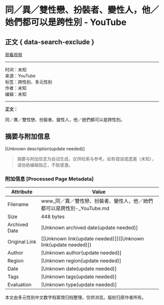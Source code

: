 # 同／異／雙性戀、扮裝者、變性人，他／她們都可以是跨性別 - YouTube

## 正文 { data-search-exclude }


[观看视频](https://www.youtube.com/watch?v=dQw4w9WgXcQ) 

---

时间：未知  
来源：YouTube  
标签：跨性别、多元性别  
作者：未知  
编辑：未知  

---

**正文：**

同／異／雙性戀、扮裝者、變性人，他／她們都可以是跨性別。
<!-- tcd_original_link https://www.youtube.com/watch?v=EK0R7eb_4uc -->


## 摘要与附加信息

<!-- tcd_abstract -->
[Unknown description(update needed)]
<!-- tcd_abstract_end -->

> 摘要与附加信息为自动生成，仅供检索与参考。如有错误或遗漏（未知），请协助编辑指正，不胜感激。

### 附加信息 [Processed Page Metadata]

| Attribute       | Value                                  |
|-----------------|----------------------------------------|
| Filename        | www_同／異／雙性戀、扮裝者、變性人，他／她們都可以是跨性別-_YouTube.md                             |
| Size            | 448 bytes                           |
| Archived Date   | [Unknown archived date(update needed)]                             |
| Original Link   | [[Unknown link(update needed)]]([Unknown link(update needed)])                       |
| Author          | [Unknown author(update needed)]                               |
| Region          | [Unknown region(update needed)]                               |
| Date            | [Unknown date(update needed)]                                 |
| Tags            | [Unknown tags(update needed)]                                 |
| Evaluation            | [Unknown type(update needed)]                                 |
<!-- tcd_table_end -->

本文由多元性别中文数字档案馆归档整理，仅供浏览。版权归原作者所有。
